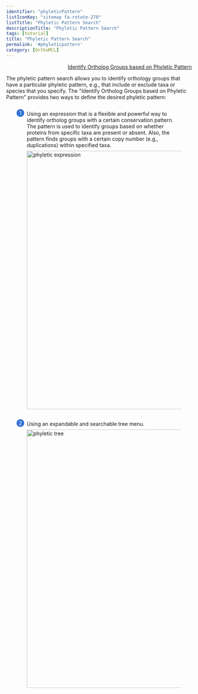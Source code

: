 ```yaml
---
identifier: "phyleticPattern"
listIconKey: "sitemap fa-rotate-270"
listTitle: "Phyletic Pattern Search"
descriptionTitle: "Phyletic Pattern Search"
tags: [tutorial]
title: "Phyletic Pattern Search"
permalink: '#phyleticpattern'
category: [OrthoMCL]
---
```

<style>
  .search-strategies-feature {
    margin: auto;
  }
  .search-strategies-feature--panels {
    display: flex;
    flex-wrap: wrap;
    align-items: flex-start;
    counter-reset: panel;
  }
  .search-strategies-feature--panels > * {
    overflow: hidden;
    margin: 0 2em;
  }
  .search-strategies-feature--panels > * > div {
    margin-top: 1em;
    margin-left: 2em;
    position: relative;
  }
  .search-strategies-feature--panels > * img {
    margin-left: 2em;
  }
  .search-strategies-feature--panels > * > div:before {
    counter-increment: panel;
    content: counter(panel);
    background: #3171d8;
    border-radius: 1em;
    height: 1.5em;
    width: 1.5em;
    display: inline-flex;
    justify-content: center;
    align-items: center;
    margin-right: .5em;
    color: white;
    position: absolute;
    left: -2em;
    top: -0.25em;
  }
   #topright {
     text-align: right;
  }
</style>
<div id="topright">
  <a href="/a/app/search/group/GroupsByPhyleticPattern">Identify Ortholog Groups based on Phyletic Pattern</a>
</div>
<div class="search-strategies-feature">
  <p>The phyletic pattern search allows you to identify orthology groups that have a particular phyletic pattern, e.g., that include or exclude taxa or species that you specify. The "Identify Ortholog Groups based on Phyletic Pattern" provides two ways to define the desired phyletic pattern:</p>
  <div class="search-strategies-feature--panels">
    <div>
      <div>Using an expression that is a flexible and powerful way to identify ortholog groups with a certain conservation pattern. The pattern is used to identify groups based on whether proteins from specific taxa are present or absent. Also, the pattern finds groups with a certain copy number (e.g., duplications) within specified taxa.</div>
      <img style="width: 50em; margin-top: .5em; margin-left: 2em;" src="{{ "/assets/images/resources_tools/phyleticexpression.png" | absolute_url }}" alt="phyletic expression"/><br/><br/>
    </div>
    <div>
      <div>Using an expandable and searchable tree menu.   </div>
      <img style="width: 50em; margin-top: .5em; margin-left: 2em;" src="{{ "/assets/images/resources_tools/phyletictree.png" | absolute_url }}" alt="phyletic tree"/><br/><br/>
    </div>
    


  </div>
</div>